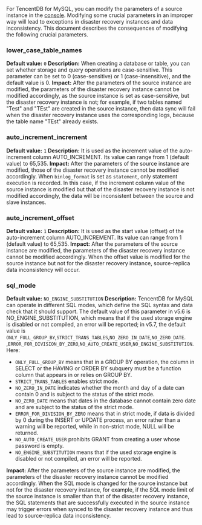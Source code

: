For TencentDB for MySQL, you can modify the parameters of a source instance in the [console](https://console.cloud.tencent.com/cdb). Modifying some crucial parameters in an improper way will lead to exceptions in disaster recovery instances and data inconsistency. This document describes the consequences of modifying the following crucial parameters.


### lower_case_table_names
**Default value:** `0`
**Description:** When creating a database or table, you can set whether storage and query operations are case-sensitive. This parameter can be set to 0 (case-sensitive) or 1 (case-insensitive), and the default value is 0.
**Impact:** After the parameters of the source instance are modified, the parameters of the disaster recovery instance cannot be modified accordingly, as the source instance is set as case-sensitive, but the disaster recovery instance is not; for example, if two tables named "Test" and "TEst" are created in the source instance, then data sync will fail when the disaster recovery instance uses the corresponding logs, because the table name "TEst" already exists.


### auto_increment_increment
**Default value:** `1`
**Description:** It is used as the increment value of the auto-increment column AUTO_INCREMENT. Its value can range from 1 (default value) to 65,535.
**Impact:** After the parameters of the source instance are modified, those of the disaster recovery instance cannot be modified accordingly. When `binlog_format` is set as `statement`, only statement execution is recorded. In this case, if the increment column value of the source instance is modified but that of the disaster recovery instance is not modified accordingly, the data will be inconsistent between the source and slave instances.

### auto_increment_offset
**Default value:** `1`
**Description:** It is used as the start value (offset) of the auto-increment column AUTO_INCREMENT. Its value can range from 1 (default value) to 65,535.
**Impact:** After the parameters of the source instance are modified, the parameters of the disaster recovery instance cannot be modified accordingly. When the offset value is modified for the source instance but not for the disaster recovery instance, source-replica data inconsistency will occur.


### sql_mode
**Default value:** `NO_ENGINE_SUBSTITUTION`
**Description:** TencentDB for MySQL can operate in different SQL modes, which define the SQL syntax and data check that it should support. The default value of this parameter in v5.6 is NO_ENGINE_SUBSTITUTION, which means that if the used storage engine is disabled or not compiled, an error will be reported; in v5.7, the default value is `ONLY_FULL_GROUP_BY`,`STRICT_TRANS_TABLES`,`NO_ZERO_IN_DATE`,`NO_ZERO_DATE`.
,`ERROR_FOR_DIVISION_BY_ZERO`,`NO_AUTO_CREATE_USER`,`NO_ENGINE_SUBSTITUTION`.
Here:
- `ONLY_FULL_GROUP_BY` means that in a GROUP BY operation, the column in SELECT or the HAVING or ORDER BY subquery must be a function column that appears in or relies on GROUP BY.
- `STRICT_TRANS_TABLES` enables strict mode.
- `NO_ZERO_IN_DATE` indicates whether the month and day of a date can contain 0 and is subject to the status of the strict mode.
- `NO_ZERO_DATE` means that dates in the database cannot contain zero date and are subject to the status of the strict mode.
- `ERROR_FOR_DIVISION_BY_ZERO` means that in strict mode, if data is divided by 0 during the INSERT or UPDATE process, an error rather than a warning will be reported, while in non-strict mode, NULL will be returned.
- `NO_AUTO_CREATE_USER` prohibits GRANT from creating a user whose password is empty.
- `NO_ENGINE_SUBSTITUTION` means that if the used storage engine is disabled or not compiled, an error will be reported.

**Impact:** After the parameters of the source instance are modified, the parameters of the disaster recovery instance cannot be modified accordingly. When the SQL mode is changed for the source instance but not for the disaster recovery instance, for example, if the SQL mode limit of the source instance is smaller than that of the disaster recovery instance, the SQL statements that are successfully executed in the source instance may trigger errors when synced to the disaster recovery instance and thus lead to source-replica data inconsistency.  













